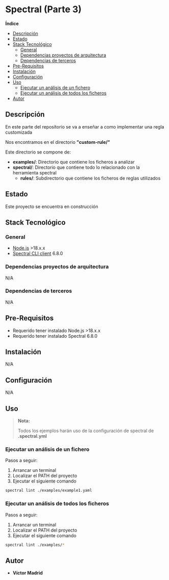 <h1>Spectral (Parte 3)</h1>





**Índice**
- [Descripción](#descripción)
- [Estado](#estado)
- [Stack Tecnológico](#stack-tecnológico)
  - [General](#general)
  - [Dependencias proyectos de arquitectura](#dependencias-proyectos-de-arquitectura)
  - [Dependencias de terceros](#dependencias-de-terceros)
- [Pre-Requisitos](#pre-requisitos)
- [Instalación](#instalación)
- [Configuración](#configuración)
- [Uso](#uso)
  - [Ejecutar un análisis de un fichero](#ejecutar-un-análisis-de-un-fichero)
  - [Ejecutar un análisis de todos los ficheros](#ejecutar-un-análisis-de-todos-los-ficheros)
- [Autor](#autor)





## Descripción

En este parte del repositorio se va a enseñar a como implementar una regla customizada


Nos encontramos en el directorio **"custom-rule/"**

Este directorio se compone de:

* **examples/**: Directorio que contiene los ficheros a analizar
* **spectral/**: Directorio que contiene todo lo relacionado con la herramienta spectral
  * **rules/**: Subdirectorio que contiene los ficheros de reglas utilizados





## Estado

Este proyecto se encuentra en construcción





## Stack Tecnológico

### General

* [Node.js](https://nodejs.org/es) >18.x.x
* [Spectral CLI client](https://meta.stoplight.io/docs/spectral/9ffa04e052cc1-spectral-cli) 6.8.0


### Dependencias proyectos de arquitectura

N/A


### Dependencias de terceros

N/A





## Pre-Requisitos

* Requerido tener instalado Node.js >18.x.x
* Requerido tener instalado Spectral 6.8.0





## Instalación

N/A





## Configuración

N/A





## Uso

>**Nota:**
>
>Todos los ejemplos harán uso de la configuración de spectral de **.spectral.yml**

### Ejecutar un análisis de un fichero

Pasos a seguir:

1. Arrancar un terminal
2. Localizar el PATH del proyecto
3. Ejecutar el siguiente comando

```bash
spectral lint ./examples/example1.yaml
```


### Ejecutar un análisis de todos los ficheros

Pasos a seguir:

1. Arrancar un terminal
2. Localizar el PATH del proyecto
3. Ejecutar el siguiente comando

```bash
spectral lint ./examples/*
```





## Autor

* **Víctor Madrid**